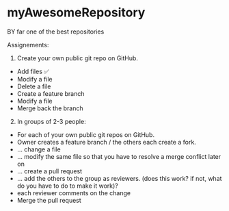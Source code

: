 # myAwesomeRepository
BY far one of the best repositories


Assignements:

 1. Create your own public git repo on GitHub.
  - Add files ✅
  - Modify a file
  - Delete a file
  - Create a feature branch
  - Modify a file
  - Merge back the branch


2. In groups of 2-3 people:
  - For each of your own public git repos on GitHub.
  - Owner creates a feature branch / the others each create a fork.
  - ... change a file
  - ... modify the same file so that you have to resolve a merge conflict later on
  - ... create a pull request
  - ... add the others to the group as reviewers. 
  (does this work? if not, what do you have to do to make it work)?
  - each reviewer comments on the change 
  - Merge the pull request
